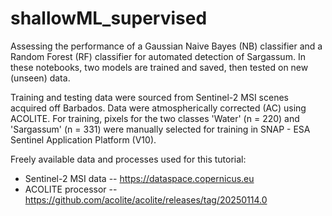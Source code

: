 # shallowML_supervised

Assessing the performance of a Gaussian Naive Bayes (NB) classifier and a Random Forest (RF) classifier for automated detection of Sargassum. In these notebooks, two models are trained and saved, then tested on new (unseen) data.

Training and testing data were sourced from Sentinel-2 MSI scenes acquired off Barbados. Data were atmospherically corrected (AC) using ACOLITE. For training, pixels for the two classes 'Water' (n = 220) and 'Sargassum' (n = 331) were manually selected for training in SNAP - ESA Sentinel Application Platform (V10).

Freely available data and processes used for this tutorial:
* Sentinel-2  MSI data -- https://dataspace.copernicus.eu
* ACOLITE processor -- https://github.com/acolite/acolite/releases/tag/20250114.0
